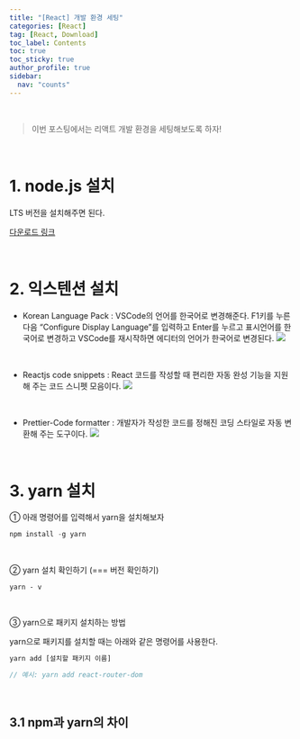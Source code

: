 ```yaml
---
title: "[React] 개발 환경 세팅"
categories: [React]
tag: [React, Download]
toc_label: Contents
toc: true
toc_sticky: true
author_profile: true
sidebar:
  nav: "counts"
---
```


<br>

> 이번 포스팅에서는 리액트 개발 환경을 세팅해보도록 하자!

<br>

# 1. node.js 설치

LTS 버전을 설치해주면 된다.

[다운로드 링크](https://nodejs.org/en/download)

<br>

# 2. 익스텐션 설치

- Korean Language Pack : VSCode의 언어를 한국어로 변경해준다.
  F1키를 누른 다음 “Configure Display Language”를 입력하고 Enter를 누르고 표시언어를 한국어로 변경하고 VSCode를 재시작하면 에디터의 언어가 한국어로 변경된다.
  ![](https://velog.velcdn.com/images/sieunpark/post/7c14e697-05a1-4dd9-b734-248d9928934c/image.png)

<br>

- Reactjs code snippets : React 코드를 작성할 때 편리한 자동 완성 기능을 지원해 주는 코드 스니펫 모음이다.
  ![](https://velog.velcdn.com/images/sieunpark/post/137f51d1-27b7-47d1-a312-a8fc17b02c5a/image.png)

<br>

- Prettier-Code formatter : 개발자가 작성한 코드를 정해진 코딩 스타일로 자동 변환해 주는 도구이다.
  ![](https://velog.velcdn.com/images/sieunpark/post/d68e4507-9a8c-4866-a7d8-96eb7bfbeb6d/image.png)

<br>

# 3. yarn 설치

① 아래 명령어를 입력해서 yarn을 설치해보자

```js
npm install -g yarn
```

<br>

② yarn 설치 확인하기 (=== 버전 확인하기)

`yarn - v`

<br>

③ yarn으로 패키지 설치하는 방법<br>

yarn으로 패키지를 설치할 때는 아래와 같은 명령어를 사용한다.

```js
yarn add [설치할 패키지 이름]

// 예시: yarn add react-router-dom
```

<br>

## 3.1 npm과 yarn의 차이
